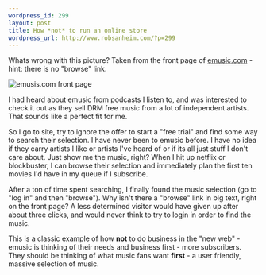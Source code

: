```yaml
--- 
wordpress_id: 299
layout: post
title: How *not* to run an online store
wordpress_url: http://www.robsanheim.com/?p=299
---
```

Whats wrong with this picture?  Taken from the front page of <a href="http://emusic.com">emusic.com</a> - hint: there is no "browse" link.

<img src='http://robsanheim.com/wp-content/emusic_screen_shot.jpg' alt='emusis.com front page' />

I had heard about emusic from podcasts I listen to, and was interested to check it out as they sell DRM free music from a lot of independent artists.  That sounds like a perfect fit for me.

So I go to site, try to ignore the offer to start a "free trial" and find some way to search their selection.  I have never been to emusic before.  I have no idea if they carry artists I like or artists I've heard of or if its all just stuff I don't care about.  Just show me the music, right?  When I hit up netflix or blockbuster, I can browse their selection and immediately plan the first ten movies I'd have in my queue if I subscribe. 

After a ton of time spent searching, I finally found the music selection (go to "log in" and then "browse").  Why isn't there a "browse" link in big text, right on the front page?  A less determined visitor would have given up after about three clicks, and would never think to try to login in order to find the music.

This is a classic example of how <strong>not</strong> to do business in the "new web" - emusic is thinking of their needs and business first - more subscribers.  They should be thinking of what music fans want <strong>first</strong> - a user friendly, massive selection of music.
